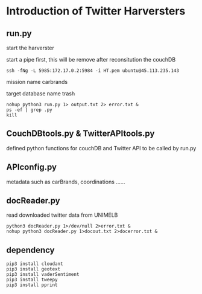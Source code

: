 # Introduction of Twitter Harversters
## run.py
start the harverster

start a pipe first, this will be remove after reconsitution the couchDB
```
ssh -fNg -L 5985:172.17.0.2:5984 -i HT.pem ubuntu@45.113.235.143
```
mission name carbrands

target database name trash
```
nohup python3 run.py 1> output.txt 2> error.txt &
ps -ef | grep .py
kill
```
## CouchDBtools.py & TwitterAPItools.py
defined python functions for couchDB and Twitter API to be called by run.py
## APIconfig.py
metadata such as carBrands, coordinations ......
## docReader.py
read downloaded twitter data from UNIMELB
```
python3 docReader.py 1>/dev/null 2>error.txt &
nohup python3 docReader.py 1>docout.txt 2>docerror.txt &
```

## dependency
```
pip3 install cloudant
pip3 install geotext
pip3 install vaderSentiment
pip3 install tweepy
pip3 install pprint
```